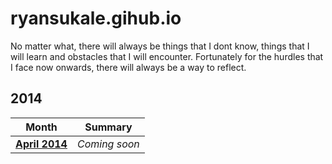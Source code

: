 ryansukale.gihub.io
===================
No matter what, there will always be things that I dont know, things that I will learn and obstacles that I will encounter. Fortunately for the hurdles that I face now onwards, there will always be a way to reflect.

2014
----
|Month|Summary|
|----|----|
|**[April 2014](./2014/April.html)** | *Coming soon* |
